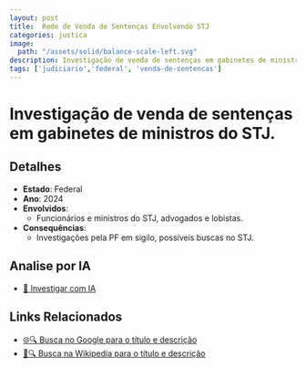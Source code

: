 ```yaml
---
layout: post
title:  Rede de Venda de Sentenças Envolvendo STJ
categories: justica
image:
  path: "/assets/solid/balance-scale-left.svg"
description: Investigação de venda de sentenças em gabinetes de ministros do STJ.Funcionários e ministros do STJ✧  advogados e lobistas.
tags: ['judiciario','federal', 'venda-de-sentencas']
---
```


# Investigação de venda de sentenças em gabinetes de ministros do STJ.

## Detalhes
- **Estado**: Federal
- **Ano**: 2024
- **Envolvidos**:
  - Funcionários e ministros do STJ, advogados e lobistas.
- **Consequências**:
  - Investigações pela PF em sigilo, possíveis buscas no STJ.

## Analise por IA
- [🤖 Investigar com IA](https://www.perplexity.ai/search?q=Rede%20de%20Venda%20de%20Senten%C3%A7as%20Envolvendo%20STJ%20Investiga%C3%A7%C3%A3o%20de%20venda%20de%20senten%C3%A7as%20em%20gabinetes%20de%20ministros%20do%20STJ.%20Federal)

## Links Relacionados
- [🌐🔍 Busca no Google para o título e descrição](https://www.google.com/search?q=Rede%20de%20Venda%20de%20Senten%C3%A7as%20Envolvendo%20STJ%20Investiga%C3%A7%C3%A3o%20de%20venda%20de%20senten%C3%A7as%20em%20gabinetes%20de%20ministros%20do%20STJ.%20Federal)
- [📖🔍 Busca na Wikipedia para o título e descrição](https://pt.wikipedia.org/w/index.php?search=Rede%20de%20Venda%20de%20Senten%C3%A7as%20Envolvendo%20STJ%20Investiga%C3%A7%C3%A3o%20de%20venda%20de%20senten%C3%A7as%20em%20gabinetes%20de%20ministros%20do%20STJ.%20Federal)

